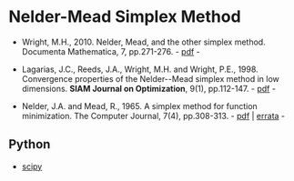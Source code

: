 # Nelder-Mead Simplex Method

* Wright, M.H., 2010. Nelder, Mead, and the other simplex method. Documenta Mathematica, 7, pp.271-276. - [pdf](http://emis.ams.org/journals/DMJDMV/vol-ismp/42_wright-margaret.pdf) -

* Lagarias, J.C., Reeds, J.A., Wright, M.H. and Wright, P.E., 1998. Convergence properties of the Nelder--Mead simplex method in low dimensions. **SIAM Journal on Optimization**, 9(1), pp.112-147. - [pdf](https://epubs.siam.org/doi/10.1137/S1052623496303470) -

* Nelder, J.A. and Mead, R., 1965. A simplex method for function minimization. The Computer Journal, 7(4), pp.308-313. - [pdf](https://academic.oup.com/comjnl/article-abstract/7/4/308/354237) | [errata](https://academic.oup.com/comjnl/article/8/1/27/489844) -

## Python

* [scipy](https://docs.scipy.org/doc/scipy/reference/optimize.minimize-neldermead.html)

